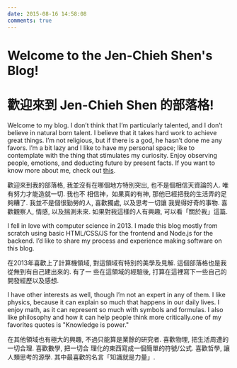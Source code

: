 ```yaml
---
date: 2015-08-16 14:58:08
comments: true
---
```


# Welcome to the Jen-Chieh Shen's Blog!
# 歡迎來到 Jen-Chieh Shen 的部落格!

Welcome to my blog. I don’t think that I’m particularly talented, and I don’t
believe in natural born talent. I believe that it takes hard work to achieve
great things. I’m not religious, but if there is a god, he hasn’t done me any
favors. I’m a bit lazy and I like to have my personal space; like to contemplate
with the thing that stimulates my curiosity. Enjoy observing people, emotions,
and deducting future by present facts. If you want to know more about me, check
out <a href="?page=About_sp_Me_sp_-_sp_關於我">this</a>.

歡迎來到我的部落格, 我並沒有在哪個地方特別突出, 也不是個相信天資論的人. 唯有努力才能造就一切. 我也不
相信神，如果真的有神, 那他已經把我的生活弄的足夠糟了. 我並不是個很勤勞的人, 喜歡獨處, 以及思考一切讓
我覺得好奇的事物. 喜歡觀察人, 情感, 以及揣測未來. 如果對我這樣的人有興趣, 可以看「關於我」這篇.

I fell in love with computer science in 2013. I made this blog mostly from scratch
using basic HTML/CSS/JS for the frontend and Node.js for the backend. I’d like to
share my process and experience making software on this blog.

在2013年喜歡上了計算機領域, 對這領域有特別的美學及見解. 這個部落格也是我從無到有自己建出來的. 有了一
些在這領域的經驗後, 打算在這裡寫下一些自己的開發經歷以及感想.

I have other interests as well, though I’m not an expert in any of them. I like
physics, because it can explain so much that happens in our daily lives. I enjoy
math, as it can represent so much with symbols and formulas. I also like philosophy
and how it can help people think more critically.one of my favorites quotes is
"Knowledge is power."

在其他領域也有極大的興趣, 不過只能算是業餘的研究者. 喜歡物理, 把生活周遭的一切合理. 喜歡數學, 把一切合
理化的東西寫成一個簡單的符號/公式. 喜歡哲學, 讓人類思考的源學. 其中最喜歡的名言「知識就是力量」.
